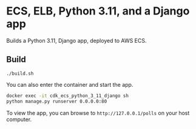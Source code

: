 # ECS, ELB, Python 3.11, and a Django app

Builds a Python 3.11, Django app, deployed to AWS ECS.

## Build

    ./build.sh

You can also enter the container and start the app.

```zsh
docker exec -it cdk_ecs_python_3_11_django sh
python manage.py runserver 0.0.0.0:80
```

To view the app, you can browse to `http://127.0.0.1/polls` on your host computer.
